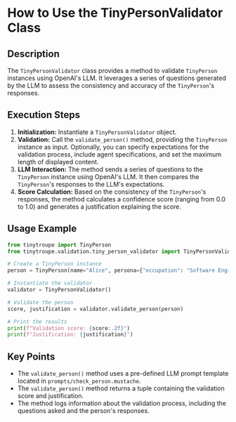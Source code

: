 **How to Use the TinyPersonValidator Class**
=========================================================================================

**Description**
-------------------------
The `TinyPersonValidator` class provides a method to validate `TinyPerson` instances using OpenAI's LLM. It leverages a series of questions generated by the LLM to assess the consistency and accuracy of the `TinyPerson`'s responses.

**Execution Steps**
-------------------------
1. **Initialization:** Instantiate a `TinyPersonValidator` object.
2. **Validation:** Call the `validate_person()` method, providing the `TinyPerson` instance as input. Optionally, you can specify expectations for the validation process, include agent specifications, and set the maximum length of displayed content.
3. **LLM Interaction:** The method sends a series of questions to the `TinyPerson` instance using OpenAI's LLM. It then compares the `TinyPerson`'s responses to the LLM's expectations.
4. **Score Calculation:** Based on the consistency of the `TinyPerson`'s responses, the method calculates a confidence score (ranging from 0.0 to 1.0) and generates a justification explaining the score.

**Usage Example**
-------------------------

```python
from tinytroupe import TinyPerson
from tinytroupe.validation.tiny_person_validator import TinyPersonValidator

# Create a TinyPerson instance
person = TinyPerson(name="Alice", persona={"occupation": "Software Engineer", "age": 30})

# Instantiate the validator
validator = TinyPersonValidator()

# Validate the person
score, justification = validator.validate_person(person)

# Print the results
print(f"Validation score: {score:.2f}")
print(f"Justification: {justification}")
```

**Key Points**
-------------------------
- The `validate_person()` method uses a pre-defined LLM prompt template located in `prompts/check_person.mustache`. 
- The `validate_person()` method returns a tuple containing the validation score and justification.
- The method logs information about the validation process, including the questions asked and the person's responses.